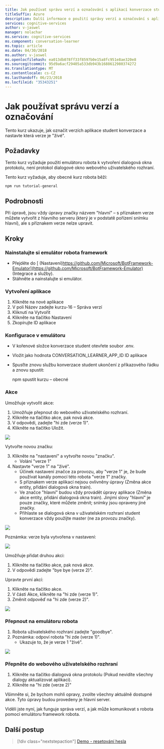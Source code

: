 ```yaml
---
title: Jak používat správu verzí a označování s aplikací konverzace student - kognitivní služby Microsoft | Microsoft Docs
titleSuffix: Azure
description: Další informace o použití správy verzí a označování s aplikací student konverzace.
services: cognitive-services
author: v-jaswel
manager: nolachar
ms.service: cognitive-services
ms.component: conversation-learner
ms.topic: article
ms.date: 04/30/2018
ms.author: v-jaswel
ms.openlocfilehash: ea013db078ff33f8597b0e15a8fc951e8ae320e8
ms.sourcegitcommit: 95d9a6acf29405a533db943b1688612980374272
ms.translationtype: MT
ms.contentlocale: cs-CZ
ms.lasthandoff: 06/23/2018
ms.locfileid: "35343251"
---
```

# <a name="how-to-use-versioning-and-tagging"></a>Jak používat správu verzí a označování

Tento kurz ukazuje, jak označit verzích aplikace student konverzace a nastavte která verze je "živé".  

## <a name="requirements"></a>Požadavky
Tento kurz vyžaduje použití emulátoru robota k vytvoření dialogová okna protokolu, není protokol dialogové okno webového uživatelského rozhraní.  

Tento kurz vyžaduje, aby obecné kurz robota běží:

    npm run tutorial-general

## <a name="details"></a>Podrobnosti

Při úpravě, jsou vždy úpravy značky názvem "hlavní" – s příznakem verze můžete vytvořit z hlavního serveru (který je v podstatě pořízení snímku hlavní), ale s příznakem verze nelze upravit.

## <a name="steps"></a>Kroky

### <a name="install-the-bot-framework-emulator"></a>Nainstalujte si emulátor robota framework

- Přejděte do [ (Nastavení)https://github.com/Microsoft/BotFramework-Emulator](https://github.com/Microsoft/BotFramework-Emulator) (Integrace a služby).
- Stáhněte a nainstalujte si emulátor.

### <a name="create-an-app"></a>Vytvoření aplikace

1. Klikněte na nové aplikace
2. V poli Název zadejte kurzu-16 – Správa verzí
3. Kliknutí na Vytvořit 
4. Klikněte na tlačítko Nastavení
5. Zkopírujte ID aplikace

### <a name="configure-the-emulator"></a>Konfigurace v emulátoru

- V kořenové složce konverzace student otevřete soubor .env.
- Vložit jako hodnota CONVERSATION_LEARNER_APP_ID ID aplikace
- Spusťte znovu službu konverzace student ukončení z příkazového řádku a znovu spustit:
 
    npm spustit kurzu – obecné 

### <a name="actions"></a>Akce

Umožňuje vytvořit akce:

1. Umožňuje přepnout do webového uživatelského rozhraní.
1. Klikněte na tlačítko akce, pak nová akce.
2. V odpovědi, zadejte "hi zde (verze 1)".
3. Klikněte na tlačítko Uložit.


![](../media/tutorial16_action1.PNG)

Vytvořte novou značku:

3. Klikněte na "nastavení" a vytvořte novou "značku".
    - Volání "verze 1"
4. Nastavte "verze 1" na "živé".  
    - Účinek nastavení značce za provozu, aby "verze 1" je, že bude používat kanály pomocí této robota "verze 1" značky.
    - S příznakem verze aplikací nejsou ovlivněny úpravy (Změna akce entity, přidání dialogová okna train).  
    - Ve značce "hlavní" budou vždy provádět úpravy aplikace (Změna akce entity, přidání dialogová okna train).  Jinými slovy "hlavní" je pouze značky, které můžete změnit; snímky jsou opraveny jiné značky.
    - Přihlaste se dialogová okna v uživatelském rozhraní student konverzace vždy použijte master (ne za provozu značky).

![](../media/tutorial16_v1_create.PNG)

Poznámka: verze byla vytvořena v nastavení:

![](../media/tutorial16_settings.PNG)

Umožňuje přidat druhou akci:

1. Klikněte na tlačítko akce, pak nová akce.
2. V odpovědi zadejte "bye bye (verze 2)".

Upravte první akcí:

1. Klikněte na tlačítko akce.
2. V části Akce, klikněte na "hi zde (verze 1)".
3. Změnit odpověď na "hi zde (verze 2)".

![](../media/tutorial16_hi_there_v2.PNG)

### <a name="switch-to-the-bot-emulator"></a>Přepnout na emulátoru robota

1. Robota uživatelského rozhraní zadejte "goodbye".
2. Poznámka: odpoví robota "hi zde (verze 1)".
    - Ukazuje to, že je verze 1 "živé". 

![](../media/tutorial16_bf_response.PNG)

### <a name="switch-to-the-web-ui"></a>Přepněte do webového uživatelského rozhraní

1. Klikněte na tlačítko dialogová okna protokolu (Pokud nevidíte všechny dialogy aktualizovat aplikaci).
2. Klikněte na "hi zde (verze 2)"

Všimněte si, že bychom mohli opravy, zvolíte všechny aktuálně dostupné akce. Tyto úpravy budou provedeny je hlavní server.

Viděli jste nyní, jak funguje správa verzí, a jak může komunikovat s robota pomocí emulátoru framework robota.

## <a name="next-steps"></a>Další postup

> [!div class="nextstepaction"]
> [Demo - resetování hesla](./demo-password-reset.md)
